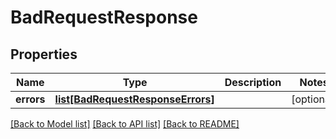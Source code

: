 # BadRequestResponse

## Properties
Name | Type | Description | Notes
------------ | ------------- | ------------- | -------------
**errors** | [**list[BadRequestResponseErrors]**](BadRequestResponseErrors.md) |  | [optional] 

[[Back to Model list]](../README.md#documentation-for-models) [[Back to API list]](../README.md#documentation-for-api-endpoints) [[Back to README]](../README.md)


